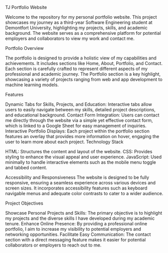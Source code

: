 TJ Portfolio Website

Welcome to the repository for my personal portfolio website. This project showcases my journey as a third-year Software Engineering student at Demontfort University, 
highlighting my projects, skills, and academic background. The website serves as a comprehensive platform for potential employers and collaborators to view my work and contact me.

Portfolio Overview 

The portfolio is designed to provide a holistic view of my capabilities and achievements. It includes sections like Home, About, Portfolio, and Contact.
Each section is carefully crafted to represent different aspects of my professional and academic journey. The Portfolio section is a key highlight, 
showcasing a variety of projects ranging from web and app development to machine learning models.

Features

Dynamic Tabs for Skills, Projects, and Education: Interactive tabs allow users to easily navigate between my skills,
detailed project descriptions, and educational background.
Contact Form Integration: Users can contact me directly through the website via a simple yet effective contact form,
which is linked to a Google Sheet for easy management of inquiries.
Interactive Portfolio Displays: Each project within the portfolio section features an overlay that provides more information on hover, 
engaging the user to learn more about each project.
Technology Stack

HTML: Structures the content and layout of the website.
CSS: Provides styling to enhance the visual appeal and user experience.
JavaScript: Used minimally to handle interactive elements such as the mobile menu toggle and tabbed content.

Accessibility and Responsiveness
The website is designed to be fully responsive, ensuring a seamless experience across various devices and screen sizes. 
It incorporates accessibility features such as keyboard navigable menus and adequate color contrasts to cater to a wider audience.

Project Objectives

Showcase Personal Projects and Skills: The primary objective is to highlight my projects and the diverse skills I have developed during my academic tenure.
Enhance Online Presence: By providing a professional online portfolio, I aim to increase my visibility to potential employers and networking opportunities.
Facilitate Easy Communication: The contact section with a direct messaging feature makes it easier for potential collaborators or employers to reach out to me.
